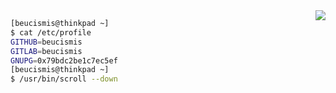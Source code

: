 <img src="https://i.gifer.com/origin/2b/2b047e4d200321cef2a506baa878f457_w200.webp" align="right">

```sh
[beucismis@thinkpad ~]
$ cat /etc/profile
GITHUB=beucismis
GITLAB=beucismis
GNUPG=0x79bdc2be1c7ec5ef
[beucismis@thinkpad ~]
$ /usr/bin/scroll --down
```
